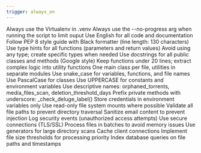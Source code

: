 ```yaml
---
trigger: always_on
---
```


Always use the Virtualenv in .venv
Always use the --no-progress arg when running the script to limit ouput
Use English for all code and documentation
Follow PEP 8 style guide with Black formatter (line length: 130 characters)
Use type hints for all functions (parameters and return values)
Avoid using any type; create specific types when needed
Use docstrings for all public classes and methods (Google style)
Keep functions under 20 lines; extract complex logic into utility functions
One main class per file, utilities in separate modules
Use snake_case for variables, functions, and file names
Use PascalCase for classes
Use UPPERCASE for constants and environment variables
Use descriptive names: orphaned_torrents, media_files_scan, deletion_threshold_days
Prefix private methods with underscore: _check_deluge_label()
Store credentials in environment variables only
Use read-only file system mounts where possible
Validate all file paths to prevent directory traversal
Sanitize email content to prevent injection
Log security events (unauthorized access attempts)
Use secure connections (TLS/SSL)
Process files in batches to avoid memory issues
Use generators for large directory scans
Cache client connections
Implement file size thresholds for processing priority
Index database queries on file paths and timestamps